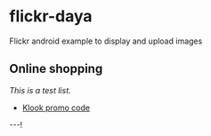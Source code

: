 # flickr-daya
Flickr android example to display and upload images

## Online shopping

*This is a test list.*

- [Klook promo code](http://getcardable.com/klook-promo-code)

---!
